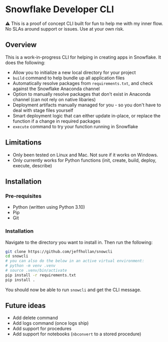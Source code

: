 # Snowflake Developer CLI

⚠️ This is a proof of concept CLI built for fun to help me with my inner flow. No SLAs around support or issues. Use at your own risk.

## Overview

This is a work-in-progress CLI for helping in creating apps in Snowflake. It does the following:
- Allow you to initialize a new local directory for your project
- `build` command to help bundle up all application files
- Automatically resolve packages from `requirements.txt`, and check against the Snowflake Anaconda channel
- Option to manually resolve packages that don't exist in Anaconda channel (can not rely on native libaries)
- Deployment artifacts manually managed for you - so you don't have to deal with stage files yourself
- Smart deployment logic that can either update in-place, or replace the function if a change in required packages
- `execute` command to try your function running in Snowflake

## Limitations
- Only been tested on Linux and Mac. Not sure if it works on Windows.
- Only currently works for Python functions (init, create, build, deploy, execute, describe)

## Installation

### Pre-requisites
- Python (written using Python 3.10)
- Pip
- Git

### Installation
Navigate to the directory you want to install in. Then run the following:

```bash
git clone https://github.com/jeffhollan/snowcli
cd snowcli
# you can also do the below in an active virtual environment:
# python -m venv .venv
# source .venv/bin/activate
pip install -r requirements.txt
pip install .
```

You should now be able to run `snowcli` and get the CLI message.

## Future ideas
- Add delete command
- Add logs command (once logs ship)
- Add support for procedures
- Add support for notebooks (`nbconvert` to a stored procedure)
